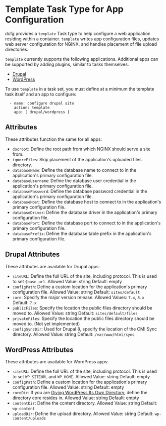 # Template Task Type for App Configuration
dcfg provides a `template` Task type to help configure a web application residing within a container. `template` writes app configuration files, updates web server configuration for NGINX, and handles placement of file upload directories.

`template` currently supports the following applications. Additional apps can be supported by adding plugins, similar to tasks themselves.
- [Drupal](https://www.drupal.org)
- [WordPress](https://www.wordpress.org)

To use `template` in a task set, you must define at a minimum the template task itself and an app to configure:

```
  - name: configure drupal site
    action: template
    app: [ drupal/wordpress ]
```

## Attributes

These attributes function the same for all apps:

- `docroot`: Define the root path from which NGINX should serve a site from.
- `ignoreFiles`: Skip placement of the application's uploaded files directory.
- `databaseName`: Define the database name to connect to in the application's primary configuration file.
- `databaseUsername`: Define the database user credential in the application's primary configuration file.
- `databasePassword`: Define the database password credential in the application's primary configuration file.
- `databaseHost`: Define the database host to connect to in the application's primary configuration file.
- `databaseDriver`: Define the database driver in the application's primary configuration file.
- `databasePort`: Define the database port to connect to in the application's primary configuration file.
- `databasePrefix`: Define the database table prefix in the application's primary configuration file.

## Drupal Attributes

These attributes are available for Drupal apps:

- `siteURL`: Define the full URL of the site, including protocol. This is used to set `$base_url`.
    Allowed Value: string
    Default: empty
- `configPath`: Define a custom location for the application's primary configuration file.
    Allowed Value: string
    Default: `sites/default`
- `core`: Specify the major version release.
    Allowed Values: `7.x`, `8.x`
    Default: `7.x`
- `publicFiles`: Specify the location the public files directory should be moved to.
    Allowed Value: string
    Default: `sites/default/files`
- `privateFiles`: Specify the location the public files directory should be moved to. (Not yet implemented)
- `configSyncDir`: Used for Drupal 8, specify the location of the CMI Sync directory.
    Allowed Value: string
    Default: `/var/www/html/sync`

## WordPress Attributes

These attributes are available for WordPress apps:

- `siteURL`: Define the full URL of the site, including protocol. This is used to set `WP_SITEURL` and `WP_HOME`.
    Allowed Value: string
    Default: empty
- `configPath`: Define a custom location for the application's primary configuration file.
    Allowed Value: string
    Default: empty
- `coreDir`: If you are [Giving WordPress Its Own Directory](https://codex.wordpress.org/Giving_WordPress_Its_Own_Directory), define the directory core resides in.
    Allowed Value: string
    Default: empty
- `contentDir`: Define the content directory.
    Allowed Value: string
    Default: `wp-content`
- `uploadDir`: Define the upload directory.
    Allowed Value: string
    Default: `wp-content/uploads`
